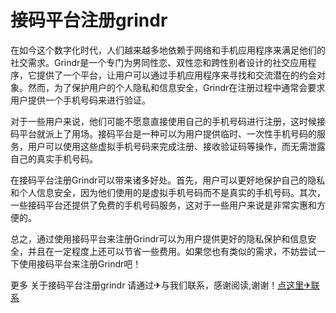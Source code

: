 # 接码平台注册grindr

在如今这个数字化时代，人们越来越多地依赖于网络和手机应用程序来满足他们的社交需求。Grindr是一个专门为男同性恋、双性恋和跨性别者设计的社交应用程序，它提供了一个平台，让用户可以通过手机应用程序来寻找和交流潜在的约会对象。然而，为了保护用户的个人隐私和信息安全，Grindr在注册过程中通常会要求用户提供一个手机号码来进行验证。

对于一些用户来说，他们可能不愿意直接使用自己的手机号码进行注册，这时候接码平台就派上了用场。接码平台是一种可以为用户提供临时、一次性手机号码的服务，用户可以使用这些虚拟手机号码来完成注册、接收验证码等操作，而无需泄露自己的真实手机号码。

在接码平台注册Grindr可以带来诸多好处。首先，用户可以更好地保护自己的隐私和个人信息安全，因为他们使用的是虚拟手机号码而不是真实的手机号码。其次，一些接码平台还提供了免费的手机号码服务，这对于一些用户来说是非常实惠和方便的。

总之，通过使用接码平台来注册Grindr可以为用户提供更好的隐私保护和信息安全，并且在一定程度上还可以节省一些费用。如果您也有类似的需求，不妨尝试一下使用接码平台来注册Grindr吧！

更多 关于接码平台注册grindr 请通过✈与我们联系，感谢阅读,谢谢！[点这里✈联系](https://w.k02.cc)